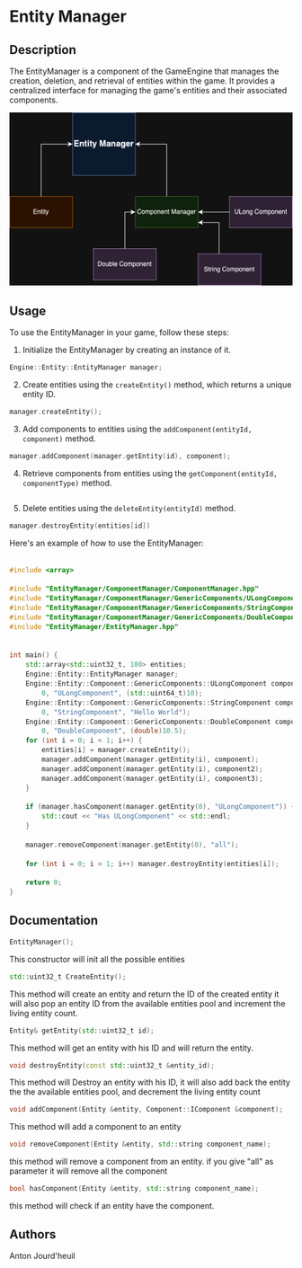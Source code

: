 # Entity Manager

## Description
The EntityManager is a component of the GameEngine that manages the creation, deletion, and retrieval of entities within the game. It provides a centralized interface for managing the game's entities and their associated components.

<img src="../../../../assets/entity-manager.png" />

## Usage
To use the EntityManager in your game, follow these steps:

1. Initialize the EntityManager by creating an instance of it.
```cpp
Engine::Entity::EntityManager manager;
```
2. Create entities using the `createEntity()` method, which returns a unique entity ID.

```cpp
manager.createEntity();
```

3. Add components to entities using the `addComponent(entityId, component)` method.

```cpp
manager.addComponent(manager.getEntity(id), component);
```

4. Retrieve components from entities using the `getComponent(entityId, componentType)` method.

```cpp

```

5. Delete entities using the `deleteEntity(entityId)` method.

```cpp
manager.destroyEntity(entities[id])
```

Here's an example of how to use the EntityManager:

```cpp

#include <array>

#include "EntityManager/ComponentManager/ComponentManager.hpp"
#include "EntityManager/ComponentManager/GenericComponents/ULongComponent/ULongComponent.hpp"
#include "EntityManager/ComponentManager/GenericComponents/StringComponent/StringComponent.hpp"
#include "EntityManager/ComponentManager/GenericComponents/DoubleComponent/DoubleComponent.hpp"
#include "EntityManager/EntityManager.hpp"


int main() {
    std::array<std::uint32_t, 100> entities;
    Engine::Entity::EntityManager manager;
    Engine::Entity::Component::GenericComponents::ULongComponent component(
        0, "ULongComponent", (std::uint64_t)10);
    Engine::Entity::Component::GenericComponents::StringComponent component2(
        0, "StringComponent", "Hello World");
    Engine::Entity::Component::GenericComponents::DoubleComponent component3(
        0, "DoubleComponent", (double)10.5);
    for (int i = 0; i < 1; i++) {
        entities[i] = manager.createEntity();
        manager.addComponent(manager.getEntity(i), component);
        manager.addComponent(manager.getEntity(i), component2);
        manager.addComponent(manager.getEntity(i), component3);
    }

    if (manager.hasComponent(manager.getEntity(0), "ULongComponent")) {
        std::cout << "Has ULongComponent" << std::endl;
    }

    manager.removeComponent(manager.getEntity(0), "all");

    for (int i = 0; i < 1; i++) manager.destroyEntity(entities[i]);

    return 0;
}
```

## Documentation

```cpp
EntityManager();
```
This constructor will init all the possible entities


```cpp
std::uint32_t CreateEntity();
```

This method will create an entity and return the ID of the created entity
it will also pop an entity ID from the available entities pool and increment the living entity count.


```cpp
Entity& getEntity(std::uint32_t id);
```

This method will get an entity with his ID and will return the entity.

```cpp
void destroyEntity(const std::uint32_t &entity_id);
```

This method will Destroy an entity with his ID, it will also add back the entity the the available entities pool, and decrement the living entity count

```cpp
void addComponent(Entity &entity, Component::IComponent &component);
```

This method will add a component to an entity

```cpp
void removeComponent(Entity &entity, std::string component_name);
```

this method will remove a component from an entity. if you give "all" as parameter it will remove all the component

```cpp
bool hasComponent(Entity &entity, std::string component_name);
```

this method will check if an entity have the component.

## Authors

Anton Jourd'heuil
